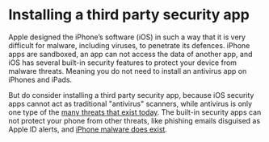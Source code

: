 # Installing a third party security app

Apple designed the iPhone’s software (iOS) in such a way that it is very difficult for malware, including viruses, to penetrate its defences. iPhone apps are sandboxed, an app can not access the data of another app, and iOS has several built-in security features to protect your device from malware threats. Meaning you do not need to install an antivirus app on iPhones and iPads.

But do consider installing a third party security app, because iOS security apps cannot act as traditional "antivirus" scanners, while antivirus is only one type of the [many threats that exist today](https://pap.tymyrddin.dev/docs/backdrop/readme). The built-in security apps can not protect your phone from other threats, like phishing emails disguised as Apple ID alerts, and [iPhone malware does exist](https://www.theiphonewiki.com/wiki/Malware_for_iOS). 

